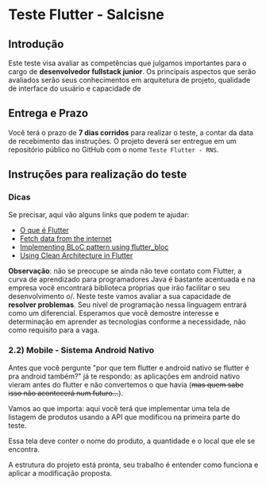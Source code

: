 # Teste Flutter - Salcisne

## Introdução

Este teste visa avaliar as competências que julgamos importantes para o cargo de **desenvolvedor fullstack junior**. Os principais aspectos que serão avaliados serão seus conhecimentos em arquitetura de projeto, qualidade de interface do usuário e capacidade de

## Entrega e Prazo

Você terá o prazo de **7 dias corridos** para realizar o teste, a contar da data de recebimento das instruções. O projeto deverá ser entregue em um repositório público no GitHub com o nome ``Teste Flutter - RNS``.

## Instruções para realização do teste

### Dicas

Se precisar, aqui vão alguns links que podem te ajudar:

- [O que é Flutter](https://www.flutterparainiciantes.com.br/o-que-e-flutter)
- [Fetch data from the internet](https://flutter.dev/docs/cookbook/networking/fetch-data)
- [Implementing BLoC pattern using flutter_bloc](https://medium.com/flutter-community/implementing-bloc-pattern-using-flutter-bloc-62a62e0319b5)
- [Using Clean Architecture in Flutter](https://codeburst.io/using-clean-architecture-in-flutter-d0437d0c7f87)

**Observação**: não se preocupe se ainda não teve contato com Flutter, a curva de aprendizado para programadores Java é bastante acentuada e na empresa você encontrará biblioteca próprias que irão facilitar o seu desenvolvimento o/. Neste teste vamos avaliar a sua capacidade de **resolver problemas**. Seu nível de programação nessa linguagem entrará como um diferencial. Esperamos que você demostre interesse e determinação em aprender as tecnologias conforme a necessidade, não como requisito para a vaga.

### 2.2) Mobile - Sistema Android Nativo

Antes que você pergunte "por que tem flutter e android nativo se flutter é pra android também?" já te respondo: as aplicações em android nativo vieram antes do flutter e não convertemos o que havia (~~mas quem sabe isso não acontecerá num futuro...~~).

Vamos ao que importa: aqui você terá que implementar uma tela de listagem de produtos usando a API que modificou na primeira parte do teste.

Essa tela deve conter o nome do produto, a quantidade e o local que ele se encontra.

A estrutura do projeto está pronta, seu trabalho é entender como funciona e aplicar a modificação proposta.
